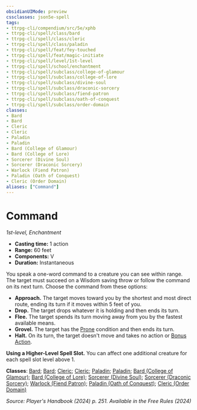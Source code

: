 ```yaml
---
obsidianUIMode: preview
cssclasses: json5e-spell
tags:
- ttrpg-cli/compendium/src/5e/xphb
- ttrpg-cli/spell/class/bard
- ttrpg-cli/spell/class/cleric
- ttrpg-cli/spell/class/paladin
- ttrpg-cli/spell/feat/fey-touched
- ttrpg-cli/spell/feat/magic-initiate
- ttrpg-cli/spell/level/1st-level
- ttrpg-cli/spell/school/enchantment
- ttrpg-cli/spell/subclass/college-of-glamour
- ttrpg-cli/spell/subclass/college-of-lore
- ttrpg-cli/spell/subclass/divine-soul
- ttrpg-cli/spell/subclass/draconic-sorcery
- ttrpg-cli/spell/subclass/fiend-patron
- ttrpg-cli/spell/subclass/oath-of-conquest
- ttrpg-cli/spell/subclass/order-domain
classes:
- Bard
- Bard
- Cleric
- Cleric
- Paladin
- Paladin
- Bard (College of Glamour)
- Bard (College of Lore)
- Sorcerer (Divine Soul)
- Sorcerer (Draconic Sorcery)
- Warlock (Fiend Patron)
- Paladin (Oath of Conquest)
- Cleric (Order Domain)
aliases: ["Command"]
---
```

# Command
*1st-level, Enchantment*  

- **Casting time:** 1 action
- **Range:** 60 feet
- **Components:** V
- **Duration:** Instantaneous

You speak a one-word command to a creature you can see within range. The target must succeed on a Wisdom saving throw or follow the command on its next turn. Choose the command from these options:

- **Approach.** The target moves toward you by the shortest and most direct route, ending its turn if it moves within 5 feet of you.  
- **Drop.** The target drops whatever it is holding and then ends its turn.  
- **Flee.** The target spends its turn moving away from you by the fastest available means.  
- **Grovel.** The target has the [Prone](3-Compendium/rules/conditions.md#Prone) condition and then ends its turn.  
- **Halt.** On its turn, the target doesn't move and takes no action or [Bonus Action](3-Compendium/rules/variant-rules/bonus-action-xphb.md).  

**Using a Higher-Level Spell Slot.** You can affect one additional creature for each spell slot level above 1.

**Classes**: [Bard](list-spells-classes-bard); [Bard](list-spells-classes-bard); [Cleric](list-spells-classes-cleric); [Cleric](list-spells-classes-cleric); [Paladin](list-spells-classes-paladin); [Paladin](list-spells-classes-paladin); [Bard (College of Glamour)](list-spells-classes-bard-xphb-college-of-glamour-xphb); [Bard (College of Lore)](list-spells-classes-bard-xphb-college-of-lore-xphb); [Sorcerer (Divine Soul)](list-spells-classes-sorcerer-xphb-divine-soul-xge); [Sorcerer (Draconic Sorcery)](list-spells-classes-sorcerer-xphb-draconic-sorcery-xphb); [Warlock (Fiend Patron)](list-spells-classes-warlock-xphb-fiend-patron-xphb); [Paladin (Oath of Conquest)](list-spells-classes-paladin-xphb-oath-of-conquest-xge); [Cleric (Order Domain)](list-spells-classes-cleric-xphb-order-domain-tce)

*Source: Player's Handbook (2024) p. 251. Available in the Free Rules (2024)*